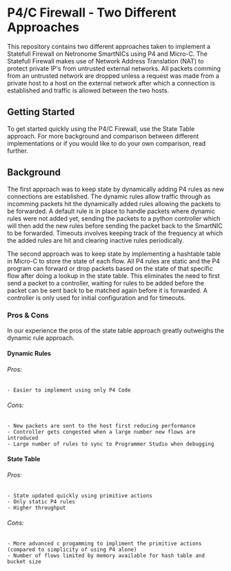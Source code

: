 # P4/C Firewall - Two Different Approaches

This repository contains two different approaches taken to implement a Statefull Firewall on Netronome SmartNICs using P4 and Micro-C. The Statefull Firewall makes use of Network Address Translation (NAT) to protect private IP's from untrusted external networks. All packets comming from an untrusted network are dropped unless a request was made from a private host to a host on the external network after which a connection is established and traffic is allowed between the two hosts.

## Getting Started
To get started quickly using the P4/C Firewall, use the State Table approach. For more background and comparison between different implementations or if you would like to do your own comparison, read further.

## Background

The first approach was to keep state by dynamically adding P4 rules as new connections are established. The dynamic rules allow traffic through as incomming packets hit the dynamically added rules allowing the packets to be forwarded. A default rule is in place to handle packets where dynamic rules were not added yet, sending the packets to a python controller which will then add the new rules before sending the packet back to the SmartNIC to be forwarded. Timeouts involves keeping track of the frequency at which the added rules are hit and clearing inactive rules periodically. 

The second approach was to keep state by implementing a hashtable table in Micro-C to store the state of each flow. All P4 rules are static and the P4 program can forward or drop packets based on the state of that specific flow after doing a lookup in the state table. This eliminates the need to first send a packet to a controller, waiting for rules to be added before the packet can be sent back to be matched again before it is forwarded. A controller is only used for initial configuration and for timeouts.

### Pros & Cons

In our experience the pros of the state table approach greatly outweighs the dynamic rule approach.

#### Dynamic Rules

###### Pros: 
	- Easier to implement using only P4 Code	

###### Cons:
	- New packets are sent to the host first reducing performance
	- Controller gets congested when a large number new flows are introduced
	- Large number of rules to sync to Programmer Studio when debugging

#### State Table

###### Pros:
	- State updated quickly using primitive actions
	- Only static P4 rules
	- Higher throughput
###### Cons:
	- More advanced c progamming to impliment the primitive actions (compared to simplicity of using P4 alone)
	- Number of flows limited by memory available for hash table and bucket size



